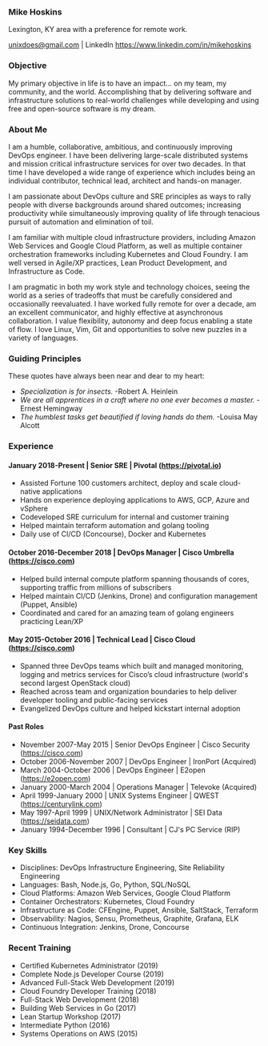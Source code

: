 ### Mike Hoskins

Lexington, KY area with a preference for remote work.

unixdoes@gmail.com | LinkedIn https://www.linkedin.com/in/mikehoskins

### Objective

My primary objective in life is to have an impact... on my team, my community, and the world. Accomplishing that by delivering software and infrastructure solutions to real-world challenges while developing and using free and open-source software is my dream.

### About Me

I am a humble, collaborative, ambitious, and continuously improving DevOps engineer. I have been delivering large-scale distributed systems and mission critical infrastructure services for over two decades. In that time I have developed a wide range of experience which includes being an individual contributor, technical lead, architect and hands-on manager.

I am passionate about DevOps culture and SRE principles as ways to rally people with diverse backgrounds around shared outcomes; increasing productivity while simultaneously improving quality of life through tenacious pursuit of automation and elimination of toil.

I am familiar with multiple cloud infrastructure providers, including Amazon Web Services and Google Cloud Platform, as well as multiple container orchestration frameworks including Kubernetes and Cloud Foundry. I am well versed in Agile/XP practices, Lean Product Development, and Infrastructure as Code.

I am pragmatic in both my work style and technology choices, seeing the world as a series of tradeoffs that must be carefully considered and occasionally reevaluated. I have worked fully remote for over a decade, am an excellent communicator, and highly effective at asynchronous collaboration. I value flexibility, autonomy and deep focus enabling a state of flow. I love Linux, Vim, Git and opportunities to solve new puzzles in a variety of languages.

### Guiding Principles

These quotes have always been near and dear to my heart:

- _Specialization is for insects._ -Robert A. Heinlein
- _We are all apprentices in a craft where no one ever becomes a master._ -Ernest Hemingway
- _The humblest tasks get beautified if loving hands do them._ -Louisa May Alcott

### Experience

#### January 2018-Present | Senior SRE | Pivotal (https://pivotal.io)

- Assisted Fortune 100 customers architect, deploy and scale cloud-native applications
- Hands on experience deploying applications to AWS, GCP, Azure and vSphere
- Codeveloped SRE curriculum for internal and customer training
- Helped maintain terraform automation and golang tooling
- Daily use of CI/CD (Concourse), Docker and Kubernetes

#### October 2016-December 2018 | DevOps Manager | Cisco Umbrella (https://cisco.com)

- Helped build internal compute platform spanning thousands of cores, supporting traffic from millions of subscribers
- Helped maintain CI/CD (Jenkins, Drone) and configuration management (Puppet, Ansible)
- Coordinated and cared for an amazing team of golang engineers practicing Lean/XP

#### May 2015-October 2016 | Technical Lead | Cisco Cloud (https://cisco.com)

- Spanned three DevOps teams which built and managed monitoring, logging and metrics services for Cisco’s cloud infrastructure (world's second largest OpenStack cloud)
- Reached across team and organization boundaries to help deliver developer tooling and public-facing services
- Evangelized DevOps culture and helped kickstart internal adoption

#### Past Roles

- November 2007-May 2015 | Senior DevOps Engineer | Cisco Security (https://cisco.com)
- October 2006-November 2007 | DevOps Engineer | IronPort (Acquired)
- March 2004-October 2006 | DevOps Engineer | E2open (https://e2open.com)
- January 2000-March 2004 | Operations Manager | Televoke (Acquired)
- April 1999-January 2000 | UNIX Systems Engineer | QWEST (https://centurylink.com)
- May 1997-April 1999 | UNIX/Network Administrator | SEI Data (https://seidata.com)
- January 1994-December 1996 | Consultant | CJ's PC Service (RIP)

### Key Skills

- Disciplines: DevOps Infrastructure Engineering, Site Reliability Engineering
- Languages: Bash, Node.js, Go, Python, SQL/NoSQL
- Cloud Platforms: Amazon Web Services, Google Cloud Platform
- Container Orchestrators: Kubernetes, Cloud Foundry
- Infrastructure as Code: CFEngine, Puppet, Ansible, SaltStack, Terraform
- Observability: Nagios, Sensu, Prometheus, Graphite, Grafana, ELK
- Continuous Integration: Jenkins, Drone, Concourse

### Recent Training

- Certified Kubernetes Administrator (2019)
- Complete Node.js Developer Course (2019)
- Advanced Full-Stack Web Development (2019)
- Cloud Foundry Developer Training (2018)
- Full-Stack Web Development (2018)
- Building Web Services in Go (2017)
- Lean Startup Workshop (2017)
- Intermediate Python (2016)
- Systems Operations on AWS (2015)
